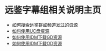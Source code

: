# 远鉴字幕组相关说明主页 

* [如何搜索远鉴群或频道发过的资源](https://github.com/quickvideosharing/QinYingNote/blob/main/yjnb/%E5%A6%82%E4%BD%95%E6%90%9C%E7%B4%A2%E8%BF%9C%E9%89%B4%E7%BE%A4%E6%88%96%E9%A2%91%E9%81%93%E5%8F%91%E8%BF%87%E7%9A%84%E8%B5%84%E6%BA%90.md)      
* [如何使用UC盘资源](https://github.com/quickvideosharing/QinYingNote/blob/main/yjnb/%E4%B8%8B%E8%BD%BDUC.md)              
* [如何使用IDM下载GD资源](https://github.com/quickvideosharing/QinYingNote/blob/main/yjnb/IDM%E4%B8%8B%E8%BD%BDGD.md)         
* [如何使用IDM下载OD资源](https://github.com/quickvideosharing/QinYingNote/blob/main/yjnb/IDM%E4%B8%8B%E8%BD%BDOD.md)                  
